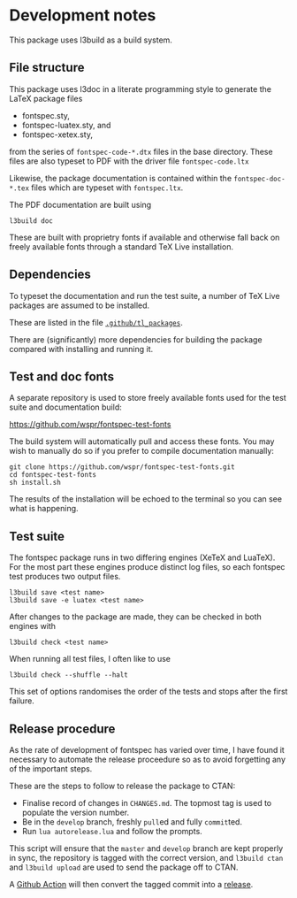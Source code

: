 Development notes
=================

This package uses l3build as a build system.

## File structure

This package uses l3doc in a literate programming style to generate the LaTeX package files

* fontspec.sty,
* fontspec-luatex.sty, and
* fontspec-xetex.sty,

from the series of `fontspec-code-*.dtx` files in the base directory. These files are also typeset to PDF with the driver file `fontspec-code.ltx`

Likewise, the package documentation is contained within the `fontspec-doc-*.tex` files which are typeset with `fontspec.ltx`.

The PDF documentation are built using

    l3build doc

These are built with proprietry fonts if available and otherwise fall back on freely available fonts through a standard TeX Live installation.

## Dependencies

To typeset the documentation and run the test suite, a number of TeX Live packages are assumed to be installed. 

These are listed in the file [`.github/tl_packages`](https://github.com/latex3/fontspec/blob/develop/.github/tl_packages).

There are (significantly) more dependencies for building the package compared with installing and running it.


## Test and doc fonts

A separate repository is used to store freely available fonts used for the test suite and documentation build:

<https://github.com/wspr/fontspec-test-fonts>

The build system will automatically pull and access these fonts. You may wish to manually do so if you prefer to compile documentation manually:

    git clone https://github.com/wspr/fontspec-test-fonts.git
    cd fontspec-test-fonts
    sh install.sh

The results of the installation will be echoed to the terminal so you can see what is happening.


## Test suite

The fontspec package runs in two differing engines (XeTeX and LuaTeX). For the most part these engines produce distinct log files, so each fontspec test produces two output files. 

    l3build save <test name>
    l3build save -e luatex <test name>

After changes to the package are made, they can be checked in both engines with

    l3build check <test name>

When running all test files, I often like to use

    l3build check --shuffle --halt

This set of options randomises the order of the tests and stops after the first failure. 


## Release procedure

As the rate of development of fontspec has varied over time, I have found it necessary to automate the release proceedure so as to avoid forgetting any of the important steps.

These are the steps to follow to release the package to CTAN:

   * Finalise record of changes in `CHANGES.md`. The topmost tag is used to populate the version number.
   * Be in the `develop` branch, freshly `pull`ed and fully `commit`ted.
   * Run `lua autorelease.lua` and follow the prompts.

This script will ensure that the `master` and `develop` branch are kept properly in sync, the repository is tagged with the correct version, and `l3build ctan` and `l3build upload` are used to send the package off to CTAN.

A [Github Action](https://github.com/latex3/fontspec/actions) will then convert the tagged commit into a [release](https://github.com/latex3/fontspec/releases).
